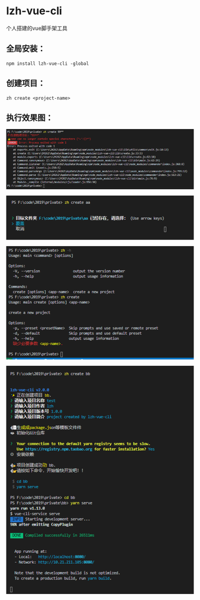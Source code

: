 <!--
 * @message: 
 * @Author: lzh
 * @since: 2019-11-20 15:12:21
 * @lastTime: 2019-11-22 12:18:01
 * @LastAuthor: lzh
 -->
# lzh-vue-cli
个人搭建的vue脚手架工具

## 全局安装：
```
npm install lzh-vue-cli -global
```

## 创建项目：
```
zh create <project-name>
```

## 执行效果图：
![image](./assets/1.png)

![image](./assets/2.png)

![image](./assets/3.png)

![image](./assets/4.png)